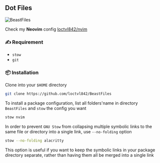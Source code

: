 ## Dot Files

![BeastFiles](https://user-images.githubusercontent.com/80513079/212870165-db43c120-cccd-4384-b7fe-85bdd63823db.png)

Check my **Neovim** config [loctvl842/nvim](https://github.com/loctvl842/nvim#neovim-config)

### ✍ Requirement
- `stow`
- `git`

### 📦 Installation
Clone into your `$HOME` directory
```bash
git clone https://github.com/loctvl842/BeastFiles
```

To install a package configuration, list all folders'name in directory `BeastFiles` and `stow` the config you want
```bash
stow nvim
```

In order to prevent `GNU Stow` from collapsing multiple symbolic links to the same file or directory into a single link, use `--no-folding` option
```bash
stow --no-folding alacritty
```
This option is useful if you want to keep the symbolic links in your package directory separate, rather than having them all be merged into a single link
